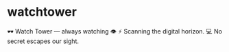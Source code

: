 # watchtower
🕶️ Watch Tower — always watching 👁️ ⚡ Scanning the digital horizon. 💻 No secret escapes our sight.
